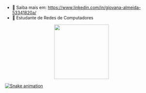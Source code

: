 * :eyes: Saiba mais em: https://www.linkedin.com/in/giovana-almeida-53341820a/ 
* :book: Estudante de Redes de Computadores

<div align="center">
  <a href="https://github.com/giovana-git">
  <img height="180em" src="https://github-readme-stats.vercel.app/api?username=giovana-git&show_icons=true&theme=dracula&include_all_commits=true&count_private=true"/       <img height="180em" src="https://github-readme-stats.vercel.app/api/top-langs/?username=giovana-git&layout=compact&langs_count=7&theme=dracula"/>
</div>
  
![Snake animation](https://github.com/giovana-git/giovana-git/blob/output/github-contribution-grid-snake.svg)

